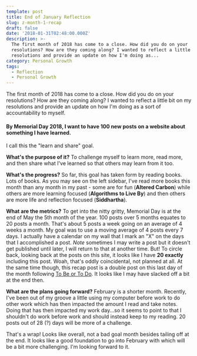 ```yaml
---
template: post
title: End of January Reflection
slug: z-month-1-recap
draft: false
date: '2018-01-31T02:48:00.000Z'
description: >-
  The first month of 2018 has come to a close. How did you do on your
  resolutions? How are they coming along? I wanted to reflect a little bit on my
  resolutions and provide an update on how I'm doing as...
category: Personal Growth
tags:
  - Reflection
  - Personal Growth
---
```


The first month of 2018 has come to a close. How did you do on your resolutions? How are they coming along? I wanted to reflect a little bit on my resolutions and provide an update on how I'm doing as a sort of accountability to myself.

#### By Memorial Day 2018, I want to have 100 new posts on a website about something I have learned.

I call this the "learn and share" goal.

**What's the purpose of it?** To challenge myself to learn more, read more, and then share what I've learned so that others may learn from it too.

**What's the progress?** So far, this goal has taken form by reading books. Lots of books. As you may see on the left sidebar, I've read more books this month than any month in my past - some are for fun (**Altered Carbon**) while others are more learning focused (**Algorithms to Live By**) and then others are more life and reflection focused (**Siddhartha**).

**What are the metrics?** To get into the nitty gritty, Memorial Day is at the end of May the 5th month of the year. 100 posts over 5 months equates to 20 posts a month. That's about 5 posts a week going on an average of 4 weeks a month. My goal was to use a moving average of 4 posts every 7 days. I actually have a calendar on my wall that I mark an "X" on the days that I accomplished a post. *Note* sometimes I may write a post but it doesn't get published until later, I will return to that at another time. But! To circle back, looking back at the posts on this site, it looks like I have **20 exactly** including this post. Woah, that's oddly coincidental, not planned at all. At the same time though, this recap post is a double post on this last day of the month following [To Be or To Do](/blog/2018/01/31/to-be-or-to-do.html). It looks like I may have slacked off a bit at the end then.

**What are the plans going forward?** February is a shorter month. Recently, I've been out of my groove a little using my computer before work to do other work which has then impacted the amount I read and take notes. Doing that has then impacted my work day...so it seems to point to that I shouldn't do work before work and should instead keep to my reading. 20 posts out of 28 (?) days will be more of a challenge.

That's a wrap! Looks like overall, not a bad goal month besides tailing off at the end. It looks like a good foundation to go into February with which will be a bit more challenging. I'm looking forward to it.

